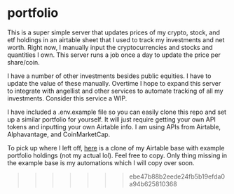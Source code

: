 # portfolio
This is a super simple server that updates prices of my crypto, stock, and etf holdings in an airtable sheet that I used to track my investments and net worth. Right now, I manually input the cryptocurrencies and stocks and quantities I own. This server runs a job once a day to update the price per share/coin. 

I have a number of other investments besides public equities. I have to update the value of these manually. Overtime I hope to expand this server to integrate with angellist and other services to automate tracking of all my investments. Consider this service a WIP. 

I have included a .env.example file so you can easily clone this repo and set up a similar portfolio for yourself. It will just require getting your own API tokens and inputting your own Airtable info. I am using APIs from Airtable, Alphavantage, and CoinMarketCap. 

To pick up where I left off, [here](https://airtable.com/shrhHKq8pSO4ws0e2) is a clone of my Airtable base with example portfolio holdings (not my actual lol). Feel free to copy. Only thing missing in the example base is my automations which I will copy over soon.  
>>>>>>> ebe47b88b2eede24fb5b19efda0a94b625810368
